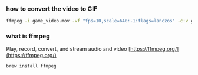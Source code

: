### how to convert the video to GIF
```sh
ffmpeg -i game_video.mov -vf "fps=10,scale=640:-1:flags=lanczos" -c:v gif output.gif
```

### what is ffmpeg
Play, record, convert, and stream audio and video
[https://ffmpeg.org/](https://ffmpeg.org/)
```sh
brew install ffmpeg
```
